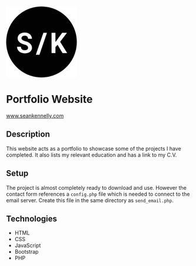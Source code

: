 ![Logo for my Portfolio site](images/favicons/android-chrome-192x192.png)
# Portfolio Website

www.seankennelly.com

## Description
This website acts as a portfolio to showcase some of the projects I have completed. It also lists my relevant education and has a link to my C.V.

## Setup
The project is almost completely ready to download and use. However the contact form references a `config.php` file which is needed to connect to the email server. Create this file in the same directory as `send_email.php`.

## Technologies
- HTML
- CSS
- JavaScript
- Bootstrap
- PHP